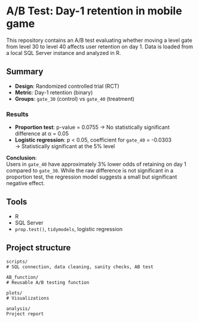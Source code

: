 # A/B Test: Day-1 retention in mobile game

This repository contains an A/B test evaluating whether moving a level gate from level 30 to level 40 affects user retention on day 1. Data is loaded from a local SQL Server instance and analyzed in R.

## Summary

- **Design**: Randomized controlled trial (RCT)
- **Metric**: Day-1 retention (binary)
- **Groups**: `gate_30` (control) vs `gate_40` (treatment)

### Results

- **Proportion test**: p-value = 0.0755 → No statistically significant difference at α = 0.05  
- **Logistic regression**: p < 0.05, coefficient for `gate_40` = -0.0303  
  → Statistically significant at the 5% level

**Conclusion**:  
Users in `gate_40` have approximately 3% lower odds of retaining on day 1 compared to `gate_30`. While the raw difference is not significant in a proportion test, the regression model suggests a small but significant negative effect.

## Tools

- R  
- SQL Server  
- `prop.test()`, `tidymodels`, logistic regression

## Project structure
```
scripts/ 
# SQL connection, data cleaning, sanity checks, AB test 

AB_function/ 
# Reusable A/B testing function

plots/ 
# Visualizations 

analysis/ 
Project report 
```